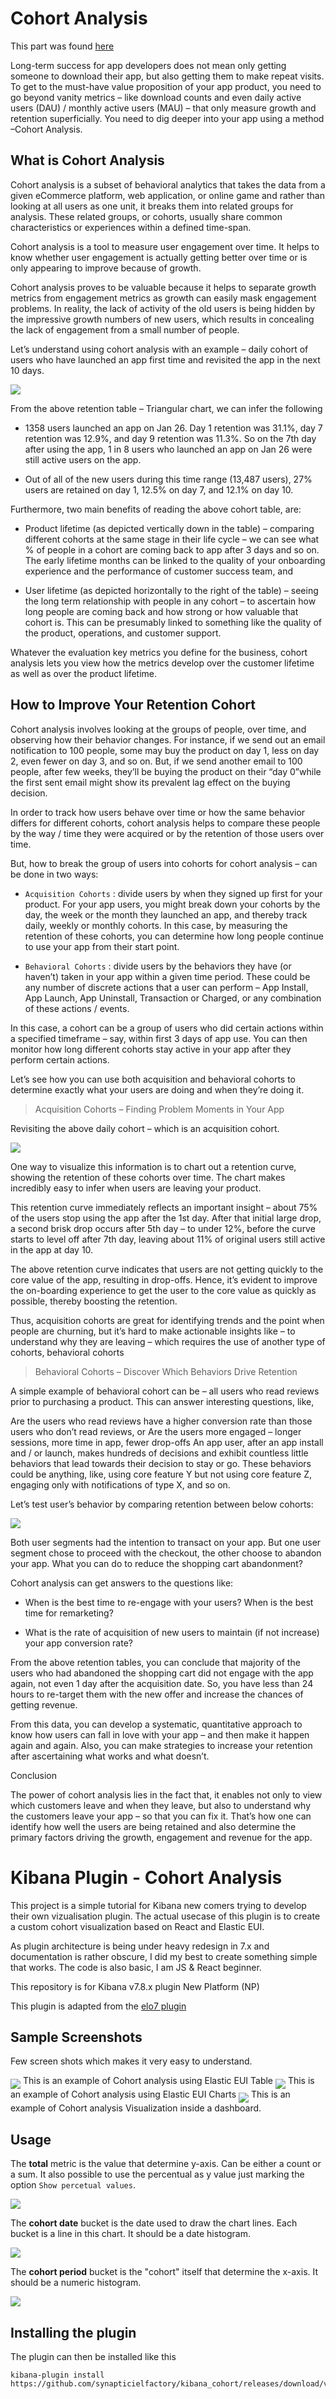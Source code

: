# Cohort Analysis

This part was found [here](https://www.kdnuggets.com/2016/05/clevertap-use-cohort-analysis-improve-customer-retention.html)

Long-term success for app developers does not mean only getting someone to download their app, but also getting them to make repeat visits. To get to the must-have value proposition of your app product, you need to go beyond vanity metrics – like download counts and even daily active users (DAU) / monthly active users (MAU) – that only measure growth and retention superficially. You need to dig deeper into your app using a method –Cohort Analysis.

## What is Cohort Analysis

Cohort analysis is a subset of behavioral analytics that takes the data from a given eCommerce platform, web application, or online game and rather than looking at all users as one unit, it breaks them into related groups for analysis. These related groups, or cohorts, usually share common characteristics or experiences within a defined time-span.

Cohort analysis is a tool to measure user engagement over time. It helps to know whether user engagement is actually getting better over time or is only appearing to improve because of growth.

Cohort analysis proves to be valuable because it helps to separate growth metrics from engagement metrics as growth can easily mask engagement problems. In reality, the lack of activity of the old users is being hidden by the impressive growth numbers of new users, which results in concealing the lack of engagement from a small number of people.

Let’s understand using cohort analysis with an example – daily cohort of users who have launched an app first time and revisited the app in the next 10 days.

<img src="./screens/table1a2.png" align="middle">

From the above retention table – Triangular chart, we can infer the following

- 1358 users launched an app on Jan 26. Day 1 retention was 31.1%, day 7 retention was 12.9%, and day 9 retention was 11.3%. So on the 7th day after using the app, 1 in 8 users who launched an app on Jan 26 were still active users on the app.

- Out of all of the new users during this time range (13,487 users), 27% users are retained on day 1, 12.5% on day 7, and 12.1% on day 10.

Furthermore, two main benefits of reading the above cohort table, are:

- Product lifetime (as depicted vertically down in the table) – comparing different cohorts at the same stage in their life cycle – we can see what % of people in a cohort are coming back to app after 3 days and so on. The early lifetime months can be linked to the quality of your onboarding experience and the performance of customer success team, and

- User lifetime (as depicted horizontally to the right of the table) – seeing the long term relationship with people in any cohort – to ascertain how long people are coming back and how strong or how valuable that cohort is. This can be presumably linked to something like the quality of the product, operations, and customer support.

Whatever the evaluation key metrics you define for the business, cohort analysis lets you view how the metrics develop over the customer lifetime as well as over the product lifetime.

## How to Improve Your Retention Cohort

Cohort analysis involves looking at the groups of people, over time, and observing how their behavior changes. For instance, if we send out an email notification to 100 people, some may buy the product on day 1, less on day 2, even fewer on day 3, and so on. But, if we send another email to 100 people, after few weeks, they’ll be buying the product on their “day 0”while the first sent email might show its prevalent lag effect on the buying decision.

In order to track how users behave over time or how the same behavior differs for different cohorts, cohort analysis helps to compare these people by the way / time they were acquired or by the retention of those users over time.

But, how to break the group of users into cohorts for cohort analysis – can be done in two ways:

- `Acquisition Cohorts` : divide users by when they signed up first for your product. For your app users, you might break down your cohorts by the day, the week or the month they launched an app, and thereby track daily, weekly or monthly cohorts.
In this case, by measuring the retention of these cohorts, you can determine how long people continue to use your app from their start point.

- `Behavioral Cohorts` : divide users by the behaviors they have (or haven’t) taken in your app within a given time period. These could be any number of discrete actions that a user can perform – App Install, App Launch, App Uninstall, Transaction or Charged, or any combination of these actions / events.

In this case, a cohort can be a group of users who did certain actions within a specified timeframe – say, within first 3 days of app use. You can then monitor how long different cohorts stay active in your app after they perform certain actions.

Let’s see how you can use both acquisition and behavioral cohorts to determine exactly what your users are doing and when they’re doing it.

> Acquisition Cohorts – Finding Problem Moments in Your App

Revisiting the above daily cohort – which is an acquisition cohort.

<img src="./screens/table1b.png" align="middle">

One way to visualize this information is to chart out a retention curve, showing the retention of these cohorts over time. The chart makes incredibly easy to infer when users are leaving your product.

This retention curve immediately reflects an important insight – about 75% of the users stop using the app after the 1st day. After that initial large drop, a second brisk drop occurs after 5th day – to under 12%, before the curve starts to level off after 7th day, leaving about 11% of original users still active in the app at day 10.

The above retention curve indicates that users are not getting quickly to the core value of the app, resulting in drop-offs. Hence, it’s evident to improve the on-boarding experience to get the user to the core value as quickly as possible, thereby boosting the retention.

Thus, acquisition cohorts are great for identifying trends and the point when people are churning, but it’s hard to make actionable insights like – to understand why they are leaving – which requires the use of another type of cohorts, behavioral cohorts

> Behavioral Cohorts – Discover Which Behaviors Drive Retention

A simple example of behavioral cohort can be – all users who read reviews prior to purchasing a product. This can answer interesting questions, like,

Are the users who read reviews have a higher conversion rate than those users who don’t read reviews, or
Are the users more engaged – longer sessions, more time in app, fewer drop-offs
An app user, after an app install and / or launch, makes hundreds of decisions and exhibit countless little behaviors that lead towards their decision to stay or go. These behaviors could be anything, like, using core feature Y but not using core feature Z, engaging only with notifications of type X, and so on.

Let’s test user’s behavior by comparing retention between below cohorts:

<img src="./screens/behavioral-cohorts.png" align="middle">


Both user segments had the intention to transact on your app. But one user segment chose to proceed with the checkout, the other choose to abandon your app. What you can do to reduce the shopping cart abandonment?

Cohort analysis can get answers to the questions like:

- When is the best time to re-engage with your users? When is the best time for remarketing?

- What is the rate of acquisition of new users to maintain (if not increase) your app conversion rate?

From the above retention tables, you can conclude that majority of the users who had abandoned the shopping cart did not engage with the app again, not even 1 day after the acquisition date. So, you have less than 24 hours to re-target them with the new offer and increase the chances of getting revenue.

From this data, you can develop a systematic, quantitative approach to know how users can fall in love with your app – and then make it happen again and again. Also, you can make strategies to increase your retention after ascertaining what works and what doesn’t.

Conclusion

The power of cohort analysis lies in the fact that, it enables not only to view which customers leave and when they leave, but also to understand why the customers leave your app – so that you can fix it. That’s how one can identify how well the users are being retained and also determine the primary factors driving the growth, engagement and revenue for the app.

# Kibana Plugin - Cohort Analysis

This project is a simple tutorial for Kibana new comers trying to develop their own vizualisation plugin. The actual usecase of this plugin is to create a custom cohort visualization based on React and Elastic EUI.

As plugin architecture is being under heavy redesign in 7.x and documentation is rather obscure, I did my best to create something simple that works. The code is also basic, I am JS & React beginner.

This repository is for Kibana v7.8.x plugin New Platform (NP)

This plugin is adapted from the [elo7 plugin](https://github.com/elo7/cohort)

## Sample Screenshots

Few screen shots which makes it very easy to understand.

<img src="./screens/cohort_table.png" align="middle">
This is an example of Cohort analysis using Elastic EUI Table



<img src="./screens/cohort_chart.png" align="middle">
This is an example of Cohort analysis using Elastic EUI Charts

<img src="./screens/cohort_dashboard.png" align="middle">
This is an example of Cohort analysis Visualization inside a dashboard.


## Usage

 The **total** metric is the value that determine y-axis. Can be either a count or a sum. It also possible to use the percentual as y value just marking the option `Show percetual values`.

<img src="./screens/metric.png" align="middle">


The **cohort date** bucket is the date used to draw the chart lines. Each bucket is a line in this chart. It should be a date histogram.

<img src="./screens/date.png" align="middle">

The **cohort period** bucket is the "cohort" itself that determine the x-axis. It should be a numeric histogram.

<img src="./screens/period.png" align="middle">

## Installing the plugin

The plugin can then be installed like this

```
kibana-plugin install https://github.com/synapticielfactory/kibana_cohort/releases/download/v7.8.0/kibana_cohort_7.8.0_0.0.1.zip
```